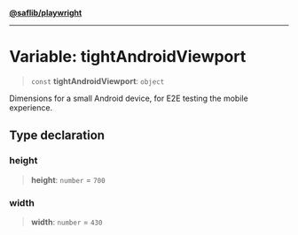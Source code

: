[**@saflib/playwright**](../index.md)

---

# Variable: tightAndroidViewport

> `const` **tightAndroidViewport**: `object`

Dimensions for a small Android device, for E2E testing the mobile experience.

## Type declaration

### height

> **height**: `number` = `700`

### width

> **width**: `number` = `430`
